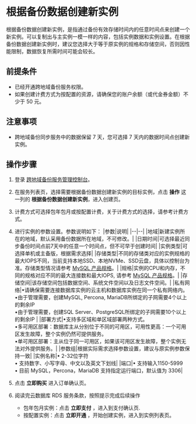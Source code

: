 # 根据备份数据创建新实例
根据备份数据创建新实例，是指通过备份有效存储时间内的任意时间点来创建一个新实例。可以复制出与主实例一模一样的内容，包括实例数据和实例设置。在根据备份数据创建新实例时，建议您选择大于等于原实例的规格和存储空间，否则因性能限制，数据恢复所需时间可能会较长。

## 前提条件
* 已经开通跨地域备份服务权限。
* 如果创建计费方式为按配置的资源，请确保您的账户余额（或代金券金额）不少于 50 元。

## 注意事项
* 跨地域备份同步服务中的数据保留 7 天，您可选择 7 天内的数据时间点创建新实例。

## 操作步骤
1. 登录 [跨地域备份服务管理控制台](https://rds-console.jdcloud.com/acrossRegionList)。
2. 在服务列表页，选择需要根据备份数据创建新实例的目标实例，点击 **操作** 这一列的 **根据备份数据创建新实例**，进入创建页。
3. 计费方式可选择包年包月或按配置计费，关于计费方式的选择，请参考计费方式。
4. 进行实例的参数设置。参数说明如下：
|参数|说明|
|--|--|
|地域|新建实例所在的地域，默认采用备份数据所在地域，不可修改。|
|日期时间|可选择最近同步备份时间点前7天中的任意一个时间点，但不可早于创建时间|
|实例类型|可选择单机或主备版，根据需求选择|
|存储类型|不同的存储类对应的实例规格的最大IOPS不同，当前支持本地SSD、本地NVMe、SSD云盘，具体以控制台为准。存储类型情况请参考 [MySQL 产品规格](../../Introduction/Specifications/MySQL-Specifications.md)。|
|规格|实例的CPU和内存，不同的规格对应不同的最大连接数和最大IOPS, 请参考 [MySQL 产品规格](../../Introduction/Specifications/MySQL-Specifications.md)。|
|存储空间|该存储空间包括数据空间、系统文件空间以及日志文件空间。|
|私有网络|&bull;请确保需要连接数据库实例的云主机和数据库实例在同一个私有网络内。<br>&bull;由于管理需要，创建MySQL, Percona, MariaDB所绑定的子网需要4个以上的剩余IP<br>&bull;由于管理需要，创建SQL Server、PostgreSQL所绑定的子网需要10个以上的剩余IP |
|部署方式|&bull;支持多区域和单区域部署两种方式。<br>&bull;多可用区部署：数据库主从分别位于不同的可用区，可用性更高：一个可用区发生故障，整个实例仍然可提供服务。<br>&bull;单可用区部署：主从位于同一可用区，如果该可用区发生故障，整个实例无法对外提供服务。|
|参数组|根据实际需求选择参数设置，建议与原实例参数保持一致|
|实例名称|&bull; 2-32位字符<br>&bull; 支持数字、小写字母、中文以及英文下划线|
|端口|&bull; 支持输入1150-5999 <br>&bull; 目前 MySQL，Percona，MariaDB 支持指定运行端口，默认值为 3306|

5. 点击 **立即购买** 进入订单确认页。
6. 阅读完云数据库 RDS 服务条款，按照提示完成后续操作
    * 包年包月实例：点击 **立即支付** ，进入到支付确认页.
    * 按配置实例：点击 **立即开通** ，开始创建实例，进入到实例列表页。
